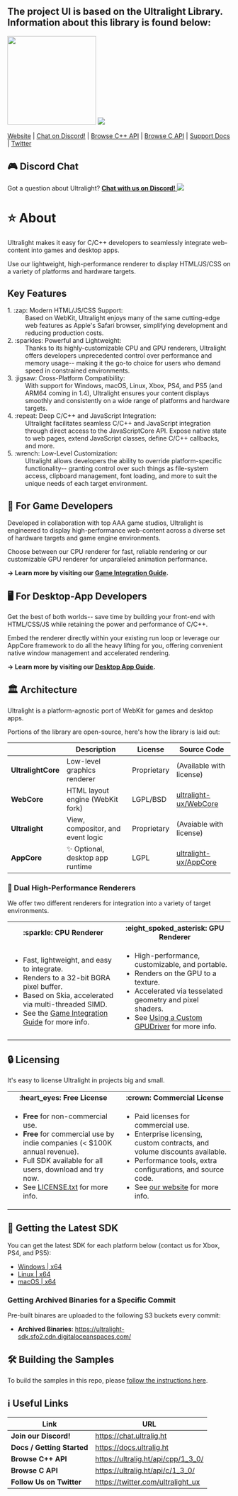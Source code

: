 The project UI is based on the Ultralight Library.
Information about this library is found below:
-----------------------------------------------
<img src="media/logo.png" width="200">
<a href='https://ci.ultralig.ht/job/Ultralight/job/master/'><img src='https://ci.ultralig.ht/buildStatus/icon?job=Ultralight%2Fmaster'></a>

[Website](https://ultralig.ht) | [Chat on Discord!](https://chat.ultralig.ht) | [Browse C++ API](https://ultralig.ht/api/cpp/1_3_0/) | [Browse C API](https://ultralig.ht/api/c/1_3_0/) | [Support Docs](https://docs.ultralig.ht) | [Twitter](https://twitter.com/ultralight_ux)

## :video_game: Discord Chat

Got a question about Ultralight? [<strong>Chat with us on Discord!</strong> <img src="media/discord-logo.svg">](https://chat.ultralig.ht)

# :star: About

Ultralight makes it easy for C/C++ developers to seamlessly integrate web-content into games and desktop apps.

Use our lightweight, high-performance renderer to display HTML/JS/CSS on a variety of platforms and hardware targets.

## Key Features

<dl>
<dt>1. :zap: Modern HTML/JS/CSS Support:</dt>
<dd>
    Based on WebKit, Ultralight enjoys many of the same cutting-edge web features as Apple's Safari browser, simplifying development and reducing production costs.
</dd>

<dt>2. :sparkles: Powerful and Lightweight:</dt>
<dd>
    Thanks to its highly-customizable CPU and GPU renderers, Ultralight offers developers unprecedented control over performance and memory usage-- making it the go-to choice for users who demand speed in constrained environments.
</dd>

<dt>3. :jigsaw: Cross-Platform Compatibility:</dt>
<dd>
    With support for Windows, macOS, Linux, Xbox, PS4, and PS5 (and ARM64 coming in 1.4), Ultralight ensures your content displays smoothly and consistently on a wide range of platforms and hardware targets.
</dd>

<dt>4. :repeat: Deep C/C++ and JavaScript Integration:</dt>
<dd>
    Ultralight facilitates seamless C/C++ and JavaScript integration through direct access to the JavaScriptCore API. Expose native state to web pages, extend JavaScript classes, define C/C++ callbacks, and more.
</dd>

<dt>5. :wrench: Low-Level Customization:</dt>
<dd>
    Ultralight allows developers the ability to override platform-specific functionality-- granting control over such things as file-system access, clipboard management, font loading, and more to suit the unique needs of each target environment.
</dd>
</dl>

## :space_invader: For Game Developers

Developed in collaboration with top AAA game studios, Ultralight is engineered to display high-performance web-content across a diverse set of hardware targets and game engine environments.

Choose between our CPU renderer for fast, reliable rendering or our customizable GPU renderer for unparalleled animation performance.

__→ Learn more by visiting our [Game Integration Guide](https://docs.ultralig.ht/docs/integrating-with-games).__

## :desktop_computer: For Desktop-App Developers

Get the best of both worlds-- save time by building your front-end with HTML/CSS/JS while retaining the power and performance of C/C++.

Embed the renderer directly within your existing run loop or leverage our AppCore framework to do all the heavy lifting for you, offering convenient native window management and accelerated rendering.

__→ Learn more by visiting our [Desktop App Guide](https://docs.ultralig.ht/docs/writing-your-first-app).__

## :classical_building: Architecture

Ultralight is a platform-agnostic port of WebKit for games and desktop apps.

Portions of the library are open-source, here's how the library is laid out:

|                    | Description                              | License     | Source Code              |
|--------------------|------------------------------------------|-------------|--------------------------|
| __UltralightCore__ | Low-level graphics renderer              | Proprietary | (Available with license) |
| __WebCore__        | HTML layout engine (WebKit fork)         | LGPL/BSD    | [ultralight-ux/WebCore](https://github.com/ultralight-ux/WebCore) |
| __Ultralight__     | View, compositor, and event logic        | Proprietary | (Avaiable with license)  |
| __AppCore__        | :sparkles: Optional, desktop app runtime | LGPL        | [ultralight-ux/AppCore](https://github.com/ultralight-ux/AppCore) |

### :rocket: Dual High-Performance Renderers

We offer two different renderers for integration into a variety of target environments.

<table style="width: 100%;">
<tr><th> :sparkle: CPU Renderer</th><th> :eight_spoked_asterisk: GPU Renderer</th></tr>
<tr>
<td style="width: 50%;">

* Fast, lightweight, and easy to integrate.
* Renders to a 32-bit BGRA pixel buffer.
* Based on Skia, accelerated via multi-threaded SIMD.
* See the [Game Integration Guide](https://docs.ultralig.ht/docs/integrating-with-games) for more info.

</td>
<td style="width: 50%;">

* High-performance, customizable, and portable.
* Renders on the GPU to a texture.
* Accelerated via tesselated geometry and pixel shaders.
* See [Using a Custom GPUDriver](https://docs.ultralig.ht/docs/using-a-custom-gpudriver) for more info.

</td></tr>
</table>

## :lock: Licensing

It's easy to license Ultralight in projects big and small.

<table style="width: 100%;">
<tr><th> :heart_eyes: Free License</th><th> :crown: Commercial License</th></tr>
<tr>
<td style="width: 50%;">

 * __Free__ for non-commercial use.
 * __Free__ for commercial use by indie companies (< $100K annual revenue).
 * Full SDK available for all users, download and try now.
 * See [LICENSE.txt](license/LICENSE.txt) for more info.

</td>
<td style="width: 50%;">

* Paid licenses for commercial use.
* Enterprise licensing, custom contracts, and volume discounts available.
* Performance tools, extra configurations, and source code.
* See [our website](https://ultralig.ht) for more info.

</td></tr>
</table>

## :eyes: Getting the Latest SDK

You can get the latest SDK for each platform below (contact us for Xbox, PS4, and PS5):

 * [Windows       | x64](https://ultralight-sdk.sfo2.cdn.digitaloceanspaces.com/ultralight-sdk-latest-win-x64.7z)
 * [Linux         | x64](https://ultralight-sdk.sfo2.cdn.digitaloceanspaces.com/ultralight-sdk-latest-linux-x64.7z)
 * [macOS         | x64](https://ultralight-sdk.sfo2.cdn.digitaloceanspaces.com/ultralight-sdk-latest-mac-x64.7z)

### Getting Archived Binaries for a Specific Commit

Pre-built binares are uploaded to the following S3 buckets every commit:

 * __Archived Binaries__: <https://ultralight-sdk.sfo2.cdn.digitaloceanspaces.com/>

## :hammer_and_wrench: Building the Samples

To build the samples in this repo, please [follow the instructions here](https://docs.ultralig.ht/docs/trying-the-samples).


## :information_source: Useful Links

| Link                       | URL                                                 |
| -------------------------- | --------------------------------------------------- |
| __Join our Discord!__      | <https://chat.ultralig.ht>                          |
| __Docs / Getting Started__ | <https://docs.ultralig.ht>                          |
| __Browse C++ API__         | <https://ultralig.ht/api/cpp/1_3_0/>                |
| __Browse C API__           | <https://ultralig.ht/api/c/1_3_0/>                  |
| __Follow Us on Twitter__   | <https://twitter.com/ultralight_ux>                 |
